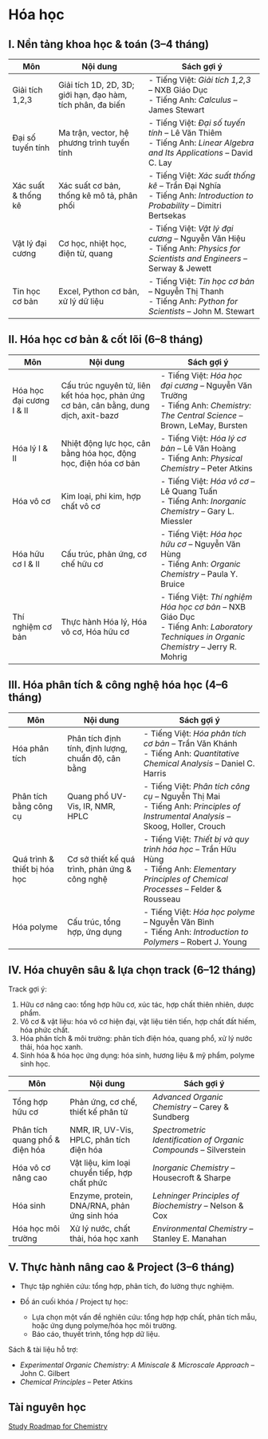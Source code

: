 # Hóa học

## I. Nền tảng khoa học & toán (3–4 tháng)

| Môn                 | Nội dung                                                    | Sách gợi ý                                                                                                                  |
| ------------------- | ----------------------------------------------------------- | --------------------------------------------------------------------------------------------------------------------------- |
| Giải tích 1,2,3     | Giải tích 1D, 2D, 3D; giới hạn, đạo hàm, tích phân, đa biến | - Tiếng Việt: *Giải tích 1,2,3* – NXB Giáo Dục<br>- Tiếng Anh: *Calculus* – James Stewart                                   |
| Đại số tuyến tính   | Ma trận, vector, hệ phương trình tuyến tính                 | - Tiếng Việt: *Đại số tuyến tính* – Lê Văn Thiêm<br>- Tiếng Anh: *Linear Algebra and Its Applications* – David C. Lay       |
| Xác suất & thống kê | Xác suất cơ bản, thống kê mô tả, phân phối                  | - Tiếng Việt: *Xác suất thống kê* – Trần Đại Nghĩa<br>- Tiếng Anh: *Introduction to Probability* – Dimitri Bertsekas        |
| Vật lý đại cương    | Cơ học, nhiệt học, điện từ, quang                           | - Tiếng Việt: *Vật lý đại cương* – Nguyễn Văn Hiệu<br>- Tiếng Anh: *Physics for Scientists and Engineers* – Serway & Jewett |
| Tin học cơ bản      | Excel, Python cơ bản, xử lý dữ liệu                         | - Tiếng Việt: *Tin học cơ bản* – Nguyễn Thị Thanh<br>- Tiếng Anh: *Python for Scientists* – John M. Stewart                 |


## II. Hóa học cơ bản & cốt lõi (6–8 tháng)

| Môn                      | Nội dung                                                                              | Sách gợi ý                                                                                                                              |
| ------------------------ | ------------------------------------------------------------------------------------- | --------------------------------------------------------------------------------------------------------------------------------------- |
| Hóa học đại cương I & II | Cấu trúc nguyên tử, liên kết hóa học, phản ứng cơ bản, cân bằng, dung dịch, axit-bazơ | - Tiếng Việt: *Hóa học đại cương* – Nguyễn Văn Trường<br>- Tiếng Anh: *Chemistry: The Central Science* – Brown, LeMay, Bursten          |
| Hóa lý I & II            | Nhiệt động lực học, cân bằng hóa học, động học, điện hóa cơ bản                       | - Tiếng Việt: *Hóa lý cơ bản* – Lê Văn Hoàng<br>- Tiếng Anh: *Physical Chemistry* – Peter Atkins                                        |
| Hóa vô cơ                | Kim loại, phi kim, hợp chất vô cơ                                                     | - Tiếng Việt: *Hóa vô cơ* – Lê Quang Tuấn<br>- Tiếng Anh: *Inorganic Chemistry* – Gary L. Miessler                                      |
| Hóa hữu cơ I & II        | Cấu trúc, phản ứng, cơ chế hữu cơ                                                     | - Tiếng Việt: *Hóa học hữu cơ* – Nguyễn Văn Hùng<br>- Tiếng Anh: *Organic Chemistry* – Paula Y. Bruice                                  |
| Thí nghiệm cơ bản        | Thực hành Hóa lý, Hóa vô cơ, Hóa hữu cơ                                               | - Tiếng Việt: *Thí nghiệm Hóa học cơ bản* – NXB Giáo Dục<br>- Tiếng Anh: *Laboratory Techniques in Organic Chemistry* – Jerry R. Mohrig |


## III. Hóa phân tích & công nghệ hóa học (4–6 tháng)

| Môn                          | Nội dung                                            | Sách gợi ý                                                                                                                                      |
| ---------------------------- | --------------------------------------------------- | ----------------------------------------------------------------------------------------------------------------------------------------------- |
| Hóa phân tích                | Phân tích định tính, định lượng, chuẩn độ, cân bằng | - Tiếng Việt: *Hóa phân tích cơ bản* – Trần Văn Khánh<br>- Tiếng Anh: *Quantitative Chemical Analysis* – Daniel C. Harris                       |
| Phân tích bằng công cụ       | Quang phổ UV-Vis, IR, NMR, HPLC                     | - Tiếng Việt: *Phân tích công cụ* – Nguyễn Thị Mai<br>- Tiếng Anh: *Principles of Instrumental Analysis* – Skoog, Holler, Crouch                |
| Quá trình & thiết bị hóa học | Cơ sở thiết kế quá trình, phản ứng & công nghệ      | - Tiếng Việt: *Thiết bị và quy trình hóa học* – Trần Hữu Hùng<br>- Tiếng Anh: *Elementary Principles of Chemical Processes* – Felder & Rousseau |
| Hóa polyme                   | Cấu trúc, tổng hợp, ứng dụng                        | - Tiếng Việt: *Hóa học polyme* – Nguyễn Văn Bình<br>- Tiếng Anh: *Introduction to Polymers* – Robert J. Young                                   |


## IV. Hóa chuyên sâu & lựa chọn track (6–12 tháng)

Track gợi ý:

1. Hữu cơ nâng cao: tổng hợp hữu cơ, xúc tác, hợp chất thiên nhiên, dược phẩm.
2. Vô cơ & vật liệu: hóa vô cơ hiện đại, vật liệu tiên tiến, hợp chất đất hiếm, hóa phức chất.
3. Hóa phân tích & môi trường: phân tích điện hóa, quang phổ, xử lý nước thải, hóa học xanh.
4. Sinh hóa & hóa học ứng dụng: hóa sinh, hương liệu & mỹ phẩm, polyme sinh học.

| Môn                            | Nội dung                                      | Sách gợi ý                                                        |
| ------------------------------ | --------------------------------------------- | ----------------------------------------------------------------- |
| Tổng hợp hữu cơ                | Phản ứng, cơ chế, thiết kế phân tử            | *Advanced Organic Chemistry* – Carey & Sundberg                   |
| Phân tích quang phổ & điện hóa | NMR, IR, UV-Vis, HPLC, phân tích điện hóa     | *Spectrometric Identification of Organic Compounds* – Silverstein |
| Hóa vô cơ nâng cao             | Vật liệu, kim loại chuyển tiếp, hợp chất phức | *Inorganic Chemistry* – Housecroft & Sharpe                       |
| Hóa sinh                       | Enzyme, protein, DNA/RNA, phản ứng sinh hóa   | *Lehninger Principles of Biochemistry* – Nelson & Cox             |
| Hóa học môi trường             | Xử lý nước, chất thải, hóa học xanh           | *Environmental Chemistry* – Stanley E. Manahan                    |


## V. Thực hành nâng cao & Project (3–6 tháng)

* Thực tập nghiên cứu: tổng hợp, phân tích, đo lường thực nghiệm.
* Đồ án cuối khóa / Project tự học:

  * Lựa chọn một vấn đề nghiên cứu: tổng hợp hợp chất, phân tích mẫu, hoặc ứng dụng polyme/hóa học môi trường.
  * Báo cáo, thuyết trình, tổng hợp dữ liệu.

Sách & tài liệu hỗ trợ:

* *Experimental Organic Chemistry: A Miniscale & Microscale Approach* – John C. Gilbert
* *Chemical Principles* – Peter Atkins



## Tài nguyên học
[Study Roadmap for Chemistry](https://q-inho.github.io/general/Study-Roadmap-for-Chemistry/)